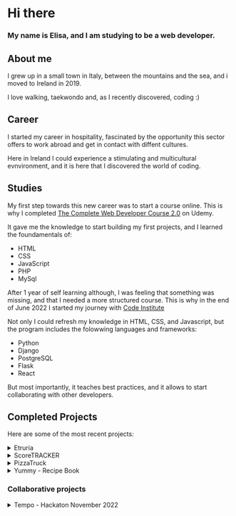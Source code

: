 # Hi there

### My name is Elisa, and I am studying to be a web developer.

## About me

I grew up in a small town in Italy, between the mountains and the sea, and i moved to Ireland in 2019.


I love walking, taekwondo and, as I recently discovered, coding :)


## Career

I started my career in hospitality, fascinated by the opportunity this sector offers to work abroad and get in contact with diffent cultures.


Here in Ireland I could experience a stimulating and multicultural evnvironment, and it is here that I discovered the world of coding.


## Studies

My first step towards this new career was to start a course online. This is why I completed 
[The Complete Web Developer Course 2.0](https://www.udemy.com/course/the-complete-web-developer-course-2/) on Udemy.

It gave me the knowledge to start building my first projects, and I learned the foundamentals of:
- HTML
- CSS
- JavaScript
- PHP
- MySql


After 1 year of self learning although, I was feeling that something was missing, and that I needed a more structured course. This is why in the end of June 2022 I started my journey with [Code Institute](https://codeinstitute.net/global/)


Not only I could refresh my knowledge in HTML, CSS, and Javascript, but the program includes the folowwing languages and frameworks:
- Python
- Django
- PostgreSQL
- Flask
- React


But most importantly, it teaches best practices, and it allows to start collaborating with other developers.

## Completed Projects

Here are some of the most recent projects:

<details>
<summary>Etruria</summary>

This was my first project for the Code Institute course, and it was built just with HTML and CSS. 

This projects is an important part of my learning, since for the first time I had to write documentation and test my website.


[Live website](https://elisacch.github.io/etruria/)

[Git repository](https://github.com/EliSacch/etruria)

</details>

<details>
<summary>ScoreTRACKER</summary>

This was my second project for the Code Institute course, and it was built using HTML, CSS and JavaScript. 

This second project was so much fun to build, because it is focused on JavaScript.


[Live website](https://elisacch.github.io/score-tracker/)

[Git repository](https://github.com/EliSacch/score-tracker.git)

</details>

<details>
<summary>PizzaTruck</summary>

A command line application that runs on a mock terminal hosted on Heroku.
The purpose of this program is to manage the user ordering process.

[Live website](https://pizza-truck.herokuapp.com/)

[Git repository](https://github.com/EliSacch/PizzaTruck.git)

</details>

<details>
<summary>Yummy - Recipe Book</summary>

A web application that allows users to save and store their recipes and access them from any device.

[Live website](https://yummy-recipe-book.herokuapp.com/)

[Git repository](https://github.com/EliSacch/yummy)

</details>

### Collaborative projects

<details>
<summary>Tempo - Hackaton November 2022</summary>

An educational multiple choice quiz about music time signatures.

[Live website](https://elisacch.github.io/time-signature/index.html)

[Git repository](https://github.com/EliSacch/time-signature.git)

</details>
